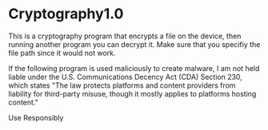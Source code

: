 # Cryptography1.0

This is a cryptography program that encrypts a file on the device, then running another program you can decrypt it. Make sure that you specifiy the file path since it would not work. 

If the following program is used maliciously to create malware, I am not held liable under the U.S. Communications Decency Act (CDA) Section 230, which states "The law protects platforms and content providers from liability for third-party misuse, though it mostly applies to platforms hosting content."

Use Responsibly 
